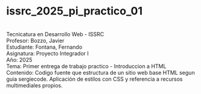 # issrc_2025_pi_practico_01
<br>Tecnicatura en Desarrollo Web - ISSRC
<br>Profesor: Bozzo, Javier
<br>Estudiante: Fontana, Fernando
<br>Asignatura: Proyecto Integrador I
<br>Año: 2025
<br>Tema: Primer entrega de trabajo practico - Introduccion a HTML
<br>Contenido: Codigo fuente que estructura de un sitio web base HTML segun guia sergiecode. Aplicación de estilos con CSS y referencia a recursos multimediales propios.
